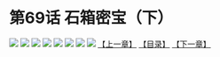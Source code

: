 # 第69话 石箱密宝（下）
![](https://mhpic.xiaomingtaiji.net/comic/D/斗破苍穹拆分版/69话/1.jpg-zymk.middle.webp)
![](https://mhpic.xiaomingtaiji.net/comic/D/斗破苍穹拆分版/69话/2.jpg-zymk.middle.webp)
![](https://mhpic.xiaomingtaiji.net/comic/D/斗破苍穹拆分版/69话/3.jpg-zymk.middle.webp)
![](https://mhpic.xiaomingtaiji.net/comic/D/斗破苍穹拆分版/69话/4.jpg-zymk.middle.webp)
![](https://mhpic.xiaomingtaiji.net/comic/D/斗破苍穹拆分版/69话/5.jpg-zymk.middle.webp)
![](https://mhpic.xiaomingtaiji.net/comic/D/斗破苍穹拆分版/69话/6.jpg-zymk.middle.webp)
![](https://mhpic.xiaomingtaiji.net/comic/D/斗破苍穹拆分版/69话/7.jpg-zymk.middle.webp)
![](https://mhpic.xiaomingtaiji.net/comic/D/斗破苍穹拆分版/69话/8.jpg-zymk.middle.webp)
[【上一章】](./68.md)
[【目录】](./READMD.md)
[【下一章】](./70.md)
